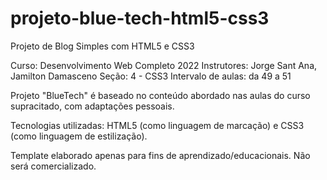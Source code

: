 # projeto-blue-tech-html5-css3
Projeto de Blog Simples com HTML5 e CSS3

Curso: Desenvolvimento Web Completo 2022
Instrutores: Jorge Sant Ana, Jamilton Damasceno
Seção: 4 - CSS3
Intervalo de aulas: da 49 a 51

Projeto "BlueTech" é baseado no conteúdo abordado nas aulas do curso supracitado, com adaptações pessoais.

Tecnologias utilizadas: HTML5 (como linguagem de marcação) e CSS3 (como linguagem de estilização).

Template elaborado apenas para fins de aprendizado/educacionais. Não será comercializado.


